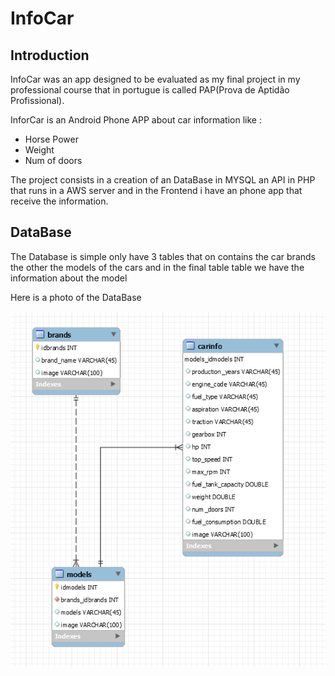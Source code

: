 # InfoCar


## Introduction

InfoCar was an app designed to be evaluated as my final project in my professional course that in portugue is called PAP(Prova de Aptidão Profissional).

InforCar is an Android Phone APP about car information like :
* Horse Power
* Weight
* Num of doors

The project consists in a creation of an DataBase in MYSQL an API in PHP that runs in a AWS server and in the Frontend i have an phone app that receive the information.


## DataBase

The Database is simple only have 3 tables that on contains the car brands the other the models of the cars and in the final table table we have the information about the model

Here is a photo of the DataBase

![DataBase!](Tabela.PNG "DataBase InfoCar")
